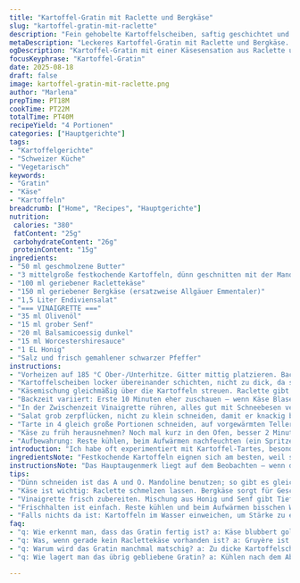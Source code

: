 ```yaml
---
title: "Kartoffel-Gratin mit Raclette und Bergkäse"
slug: "kartoffel-gratin-mit-raclette"
description: "Fein gehobelte Kartoffelscheiben, saftig geschichtet und gebacken, mit einer Käsemischung aus Raclette und Bergkäse. Knackiger Endiviensalat mit einer würzigen Vinaigrette auf Balsamico-Basis rundet ab. Ohne Eier, glutenfrei, nussfrei. Einfach zuzubereiten, schnell im Ofen, mit aromatischem Käse-Topping. Ideal als leichter Hauptgang oder Beilage."
metaDescription: "Leckeres Kartoffel-Gratin mit Raclette und Bergkäse. Einfach und köstlich, perfekt als Hauptgericht oder Beilage."
ogDescription: "Kartoffel-Gratin mit einer Käsesensation aus Raclette und Bergkäse. Einfach zuzubereiten und immer ein Genuss."
focusKeyphrase: "Kartoffel-Gratin"
date: 2025-08-18
draft: false
image: kartoffel-gratin-mit-raclette.png
author: "Marlena"
prepTime: PT18M
cookTime: PT22M
totalTime: PT40M
recipeYield: "4 Portionen"
categories: ["Hauptgerichte"]
tags:
- "Kartoffelgerichte"
- "Schweizer Küche"
- "Vegetarisch"
keywords:
- "Gratin"
- "Käse"
- "Kartoffeln"
breadcrumb: ["Home", "Recipes", "Hauptgerichte"]
nutrition: 
 calories: "380"
 fatContent: "25g"
 carbohydrateContent: "26g"
 proteinContent: "15g"
ingredients:
- "50 ml geschmolzene Butter"
- "3 mittelgroße festkochende Kartoffeln, dünn geschnitten mit der Mandoline"
- "100 ml geriebener Raclettekäse"
- "150 ml geriebener Bergkäse (ersatzweise Allgäuer Emmentaler)"
- "1,5 Liter Endiviensalat"
- "=== VINAIGRETTE ==="
- "35 ml Olivenöl"
- "15 ml grober Senf"
- "20 ml Balsamicoessig dunkel"
- "15 ml Worcestershiresauce"
- "1 EL Honig"
- "Salz und frisch gemahlener schwarzer Pfeffer"
instructions:
- "Vorheizen auf 185 °C Ober-/Unterhitze. Gitter mittig platzieren. Backblech mit Backpapier auslegen, statt Alufolie. Butter auf dem Papier verteilen, damit Kartoffeln nicht kleben."
- "Kartoffelscheiben locker übereinander schichten, nicht zu dick, da sonst weiche Stellen entstehen; gut mit Butter bestreichen, säuern mit Salz und frisch gemahlenem Pfeffer. Tipp: Je dünner die Scheiben, desto schneller gar, ich nutze immer Mandoline – verhindert matschige Stellen."
- "Käsemischung gleichmäßig über die Kartoffeln streuen. Raclette gibt Schmelz, Bergkäse bringt Würze und Biss. Alternative: 50 % Raclette, 50 % Gruyère, wer den Klassiker mag. Käse muss gut verlaufen aber nicht verbrennen – daher mittlere Höhe im Ofen, gelegentlich kontrollieren."
- "Backzeit variiert: Erste 10 Minuten eher zuschauen – wenn Käse Blasen wirft und goldbraun wird, Kartoffeln weich, leicht mit Messer prüfen, fertig. Dauert meistens ca. 20-22 Minuten. Sonst kurz mit Alufolie abdecken, wenn Käse zu dunkel wird."
- "In der Zwischenzeit Vinaigrette rühren, alles gut mit Schneebesen vermengen, Honig gibt feine Süße, Balsamico tiefen Geschmack, Senf für Schärfe. Worcestershiresauce hebt Geschmack auf unerwartete Art, möglichst frisch."
- "Salat grob zerpflücken, nicht zu klein schneiden, damit er knackig bleibt. Kurz vor Servieren mit Vinaigrette mischen, sonst wird er welk. Für Kontrast zum warmen Gratin wichtig."
- "Tarte in 4 gleich große Portionen schneiden, auf vorgewärmten Tellern anrichten. Salat großzügig dazugeben, sieht frisch aus, gibt Biss und Leichtigkeit. Sofort servieren, später verliert es an Textur."
- "Käse zu früh herausnehmen? Noch mal kurz in den Ofen, besser 2 Minuten mehr. Kartoffeln sollten weich, aber nicht verkocht sein. Geräucherte Butter passt auch gut statt normaler Butter, gibt extra Aroma und tiefe."
- "Aufbewahrung: Reste kühlen, beim Aufwärmen nachfeuchten (ein Spritzer Wasser) sonst wird das danach trocken und zäh."
introduction: "Ich habe oft experimentiert mit Kartoffel-Tartes, besonders das Verhältnis von Kartoffeln und Käse ist entscheidend. Nicht zu viel Käse, sonst verläuft alles und wirkt fettig, aber genügend, dass die Oberfläche knusprig und aromatisch wird. Dieses Rezept ersetzt den Gruyère durch Raclette und Bergkäse, weil ich so mehr Tiefe und Schmelz bekomme. Wer einmal verbrannten Käse hatte, weiß wie bitter das wird; ich achte deshalb aufs richtige Timing und den genauen Punkt, an dem der Käse goldgelb blubbert, bevor die Kartoffeln auseinanderfallen. Zitrussäure von Balsamico in der Vinaigrette macht den Salat frisch, mit Honig und Worcestershiresauce kommt das Unerwartete dazu. Nicht für Fans zu trockener Beilagen – das muss etwas saftig bleiben."
ingredientsNote: "Festkochende Kartoffeln eignen sich am besten, weil sie beim Backen die Form behalten; mehlig würde breiig und matschig. Mandoline ist mein persönliches Must-Have, schneidet dünner und gleichmäßiger als Messer, sichert garen in kurzer Zeit. Raclette-Käse bringt diese cremige Schmelze, während Bergkäse eine nussige, etwas intensivere Note gibt. Statt Butter kann man auch Butterschmalz verwenden für einen hohen Rauchpunkt, oft leichter beim Bräunen. In der Vinaigrette ersetzt man Worcestershiresauce durch Sojasauce, wenn gewünscht, das gibt einen ähnlichen Umami-Kick. Honig ist milder als brauner Zucker, der sonst drückend süß sein kann. Für die Salatbasis ist Endivie super, da sie leicht bitter und aromatisch ist, aber Feldsalat oder Radicchio passen auch, gibt etwas Farbe und Textur durch die unterschiedliche Blattstruktur."
instructionsNote: "Das Hauptaugenmerk liegt auf dem Beobachten – wenn der Käse vorzeitig bräunt, Temperatur etwas senken oder Hoch/Unterhitze auf Umluft umstellen, sonst zu schnell außen braun und innen kaum gar. Kartoffel-Dicke regelt die Garzeit stark. Ich lasse die Kartoffelscheiben oft nach dem Schnitt kurz in kaltem Wasser liegen, um überschüssige Stärke zu entfernen, das verhindert das Verkleben und fördert die Knusprigkeit. Ein Backblech ohne zu hohe Ränder erleichtert die Hitzeverteilung. Für die Vinaigrette: Erst kurz vor Gebrauch anrühren, sonst verliert Senf an Schärfe, und selbst gerührte Mischung ist immer aromatischer als gekauft. Salat nur sanft wenden, nicht drücken, sonst wird er matschig. Wenn Resteverwertung ansteht: Am nächsten Tag mit Spiegelei drauf – so kriegt man noch mal was anders. Tipp: Wer keinen Ofen hat, versucht ähnliche Technik auf der Herdplatte in einer Pfanne mit Deckel – aber die Farbe des Käses fehlt dann."
tips:
- "Dünn schneiden ist das A und O. Mandoline benutzen; so gibt es gleichmäßige Scheiben. Auch weniger Matsch beim Garen. Schichten locker lassen."
- "Käse ist wichtig: Raclette schmelzen lassen. Bergkäse sorgt für Geschmack. Behalten Sie den Käse im Auge. Temperatur senken, wenn es zu schnell bräunt. Kontrollieren."
- "Vinaigrette frisch zubereiten. Mischung aus Honig und Senf gibt Tiefe. Schärfe kommt durch Senf. Die Kombination macht den Salat aufregend. nicht zu lange warten."
- "Frischhalten ist einfach. Reste kühlen und beim Aufwärmen bisschen Wasser hinzufügen, damit es nicht trocken wird. Ich verwende ein feuchtes Tuch für die Abdeckung."
- "Falls nichts da ist: Kartoffeln im Wasser einweichen, um Stärke zu entfernen. Das fördert die Knusprigkeit. Auch eine etwas andere Käsesorte probieren – Ponyrücken beispielsweise."
faq:
- "q: Wie erkennt man, dass das Gratin fertig ist? a: Käse blubbert goldbraun. Kartoffeln weich, aber nicht zerfallen. Mit Messer testen."
- "q: Was, wenn gerade kein Raclettekäse vorhanden ist? a: Gruyère ist gut oder Allgäuer Emmentaler, einfach ersetzen. Käse sollte cremig sein."
- "q: Warum wird das Gratin manchmal matschig? a: Zu dicke Kartoffelscheiben. Oder nicht genug Butter; die verhindert Verkleben. Mandoline hilft."
- "q: Wie lagert man das übrig gebliebene Gratin? a: Kühlen nach dem Abkühlen. Aufwärmen mit etwas Wasser. In der Mikrowelle auch, nicht zu heiß."

---
```

